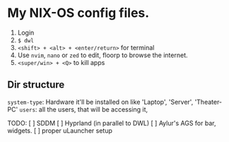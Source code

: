 # My NIX-OS config files.

1. Login
2. `$ dwl`
3. `<shift> + <alt‎> + <enter/return>` for terminal
4. Use `nvim`, `nano` or `zed` to edit, floorp to browse the internet.
5. `<super/win> + <Q>` to kill apps

## Dir structure

`system-type`: Hardware it'll be installed on like 'Laptop', 'Server', 'Theater-PC'
`users`: all the users, that will be accessing it,

TODO:
[ ] SDDM
[ ] Hyprland (in parallel to DWL)
[ ] Aylur's AGS for bar, widgets.
[ ] proper uLauncher setup
